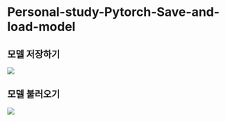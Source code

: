 # Personal-study-Pytorch-Save-and-load-model
## 모델 저장하기
<img src = "https://user-images.githubusercontent.com/55969260/71151319-d4ce5a00-2276-11ea-8fec-7a1726ac79c3.png">

## 모델 불러오기
<img src = "https://user-images.githubusercontent.com/55969260/71151180-84ef9300-2276-11ea-91fc-04e994e833cd.png">
